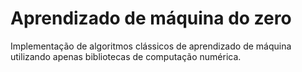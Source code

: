 # Aprendizado de máquina do zero
 
Implementação de algoritmos clássicos de aprendizado de máquina utilizando apenas bibliotecas de computação numérica.
